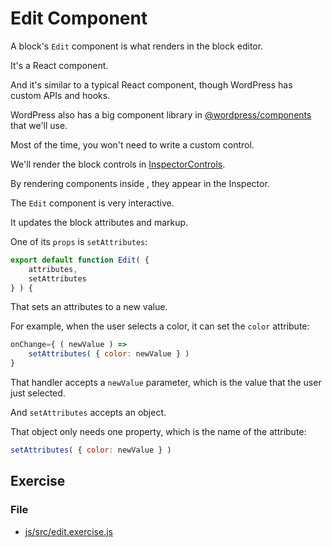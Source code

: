 # Edit Component

A block's `Edit` component is what renders in the block editor.

It's a React component.

And it's similar to a typical React component, though WordPress has custom APIs and hooks.

WordPress also has a big component library in [@wordpress/components](https://github.com/WordPress/gutenberg/tree/trunk/packages/components) that we'll use.

Most of the time, you won't need to write a custom control.

We'll render the block controls in [InspectorControls](https://github.com/WordPress/gutenberg/tree/57da3c91a166d917a2a9de98177be9c3dfe07ee5/packages/block-editor/src/components/inspector-controls).

By rendering components inside <InspectorControls>, they appear in the Inspector.

The `Edit` component is very interactive.

It updates the block attributes and markup.

One of its `props` is `setAttributes`:

```jsx
export default function Edit( {
    attributes,
    setAttributes
} ) {
```

That sets an attributes to a new value.

For example, when the user selects a color, it can set the `color` attribute:

```jsx
onChange={ ( newValue ) =>
	setAttributes( { color: newValue } )
}
```

That handler accepts a `newValue` parameter, which is the value that the user just selected.

And `setAttributes` accepts an object.

That object only needs one property, which is the name of the attribute:

```jsx
setAttributes( { color: newValue } )
```

## Exercise

### File
- [js/src/edit.exercise.js](js/src/edit.exercise.js)
